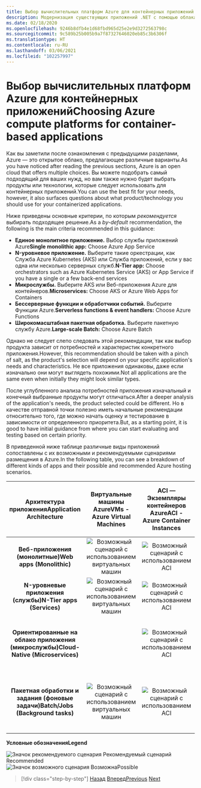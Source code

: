 ```yaml
---
title: Выбор вычислительных платформ Azure для контейнерных приложений
description: Модернизация существующих приложений .NET с помощью облака Azure и контейнеров Windows | Выбор вычислительных платформ Azure для контейнерных приложений
ms.date: 02/18/2020
ms.openlocfilehash: 9246b8dfb4e1d68fbd965d25e2e9d3272563798c
ms.sourcegitcommit: 9c589b25b005b9a7f87327646020eb85c3b6306f
ms.translationtype: HT
ms.contentlocale: ru-RU
ms.lasthandoff: 03/06/2021
ms.locfileid: "102257997"
---
```

# <a name="choosing-azure-compute-platforms-for-container-based-applications"></a><span data-ttu-id="104d0-103">Выбор вычислительных платформ Azure для контейнерных приложений</span><span class="sxs-lookup"><span data-stu-id="104d0-103">Choosing Azure compute platforms for container-based applications</span></span>

<span data-ttu-id="104d0-104">Как вы заметили после ознакомления с предыдущими разделами, Azure — это открытое облако, предлагающее различные варианты.</span><span class="sxs-lookup"><span data-stu-id="104d0-104">As you have noticed after reading the previous sections, Azure is an open cloud that offers multiple choices.</span></span> <span data-ttu-id="104d0-105">Вы можете подобрать самый подходящий для ваших нужд, но вам также нужно будет выбрать продукты или технологии, которые следует использовать для контейнерных приложений.</span><span class="sxs-lookup"><span data-stu-id="104d0-105">You can use the best fit for your needs, however, it also surfaces questions about what product/technology you should use for your containerized applications.</span></span>

<span data-ttu-id="104d0-106">Ниже приведены основные критерии, по которым *рекомендуется* выбирать подходящее решение.</span><span class="sxs-lookup"><span data-stu-id="104d0-106">As a *by-default* recommendation, the following is the main criteria recommended in this guidance:</span></span>

- <span data-ttu-id="104d0-107">**Единое монолитное приложение.** Выбор службы приложений Azure</span><span class="sxs-lookup"><span data-stu-id="104d0-107">**Single monolithic app:** Choose Azure App Service</span></span>
- <span data-ttu-id="104d0-108">**N-уровневое приложение.** Выберите такие оркестрации, как Служба Azure Kubernetes (AKS) или Служба приложений, если у вас одна или несколько серверных служб.</span><span class="sxs-lookup"><span data-stu-id="104d0-108">**N-Tier app:** Choose orchestrators such as Azure Kubernetes Service (AKS) or App Service if you have a single or a few back-end services</span></span>
- <span data-ttu-id="104d0-109">**Микрослужбы.** Выберите AKS или Веб-приложения Azure для контейнеров.</span><span class="sxs-lookup"><span data-stu-id="104d0-109">**Microservices:** Choose AKS or Azure Web Apps for Containers</span></span>
- <span data-ttu-id="104d0-110">**Бессерверные функции и обработчики событий.** Выберите Функции Azure.</span><span class="sxs-lookup"><span data-stu-id="104d0-110">**Serverless functions & event handlers:** Choose Azure Functions</span></span>
- <span data-ttu-id="104d0-111">**Широкомасштабная пакетная обработка.** Выберите пакетную службу Azure.</span><span class="sxs-lookup"><span data-stu-id="104d0-111">**Large-scale Batch:** Choose Azure Batch</span></span>

<span data-ttu-id="104d0-112">Однако не следует слепо следовать этой рекомендации, так как выбор продукта зависит от потребностей и характеристик конкретного приложения.</span><span class="sxs-lookup"><span data-stu-id="104d0-112">However, this recommendation should be taken with a pinch of salt, as the product's selection will depend on your specific application's needs and characteristics.</span></span> <span data-ttu-id="104d0-113">Не все приложения одинаковы, даже если изначально они могут выглядеть похожими.</span><span class="sxs-lookup"><span data-stu-id="104d0-113">Not all applications are the same even when initially they might look similar types.</span></span>

<span data-ttu-id="104d0-114">После углубленного анализа потребностей приложения изначальный и конечный выбранные продукты могут отличаться.</span><span class="sxs-lookup"><span data-stu-id="104d0-114">After a deeper analysis of the application's needs, the product selected could be different.</span></span> <span data-ttu-id="104d0-115">Но в качестве отправной точки полезно иметь начальные рекомендации относительно того, где можно начать оценку и тестирование в зависимости от определенного приоритета.</span><span class="sxs-lookup"><span data-stu-id="104d0-115">But, as a starting point, it is good to have initial guidance from where you can start evaluating and testing based on certain priority.</span></span>

<span data-ttu-id="104d0-116">В приведенной ниже таблице различные виды приложений сопоставлены с их возможными и рекомендуемыми сценариями размещения в Azure.</span><span class="sxs-lookup"><span data-stu-id="104d0-116">In the following table, you can see a breakdown of different kinds of apps and their possible and recommended Azure hosting scenarios.</span></span>

| <span data-ttu-id="104d0-117">Архитектура приложения</span><span class="sxs-lookup"><span data-stu-id="104d0-117">Application Architecture</span></span> | <span data-ttu-id="104d0-118">Виртуальные машины Azure</span><span class="sxs-lookup"><span data-stu-id="104d0-118">VMs - Azure Virtual Machines</span></span> | <span data-ttu-id="104d0-119">ACI — Экземпляры контейнеров Azure</span><span class="sxs-lookup"><span data-stu-id="104d0-119">ACI - Azure Container Instances</span></span> | <span data-ttu-id="104d0-120">Служба приложений Azure (с контейнерами и без них)</span><span class="sxs-lookup"><span data-stu-id="104d0-120">Azure App Service (w-w/o containers)</span></span> | <span data-ttu-id="104d0-121">AKS — Служба Azure Kubernetes</span><span class="sxs-lookup"><span data-stu-id="104d0-121">AKS - Azure Kubernetes Services</span></span> | <span data-ttu-id="104d0-122">Проверка</span><span class="sxs-lookup"><span data-stu-id="104d0-122">Azure Functions</span></span> | <span data-ttu-id="104d0-123">Пакетная служба Azure</span><span class="sxs-lookup"><span data-stu-id="104d0-123">Azure Batch</span></span> |
|:------------------------:|:--:|:--:|:--:|:--:|:--:|:--:|
| <span data-ttu-id="104d0-124">**Веб-приложения (монолитные)**</span><span class="sxs-lookup"><span data-stu-id="104d0-124">**Web apps (Monolithic)**</span></span>         | ![Возможный сценарий с использованием виртуальных машин](media/choosing-azure-compute-options-for-container-based-applications/possible.png) | ![Возможный сценарий с использованием ACI](media/choosing-azure-compute-options-for-container-based-applications/possible.png) | ![Рекомендуемый сценарий с использованием Службы приложений](media/choosing-azure-compute-options-for-container-based-applications/recommended.png) | ![Возможный сценарий с использованием AKS](media/choosing-azure-compute-options-for-container-based-applications/possible.png) | | |
| <span data-ttu-id="104d0-129">**N-уровневые приложения (службы)**</span><span class="sxs-lookup"><span data-stu-id="104d0-129">**N-Tier apps (Services)**</span></span>        | ![Возможный сценарий с использованием виртуальных машин](media/choosing-azure-compute-options-for-container-based-applications/possible.png) | ![Возможный сценарий с использованием ACI](media/choosing-azure-compute-options-for-container-based-applications/possible.png) | ![Рекомендуемый сценарий с использованием Службы приложений](media/choosing-azure-compute-options-for-container-based-applications/recommended.png) | ![Возможный сценарий с использованием AKS](media/choosing-azure-compute-options-for-container-based-applications/possible.png) | ![Возможный сценарий с использованием Функций Azure](media/choosing-azure-compute-options-for-container-based-applications/possible.png) | |
| <span data-ttu-id="104d0-135">**Ориентированные на облако приложения (микрослужбы)**</span><span class="sxs-lookup"><span data-stu-id="104d0-135">**Cloud-Native (Microservices)**</span></span>  | | ![Возможный сценарий с использованием ACI](media/choosing-azure-compute-options-for-container-based-applications/possible.png) | ![Возможный сценарий с использованием ACI](media/choosing-azure-compute-options-for-container-based-applications/possible.png) <br/> <span data-ttu-id="104d0-138">(С&nbsp;контейнерами)</span><span class="sxs-lookup"><span data-stu-id="104d0-138">(With&nbsp;containers)</span></span> | ![Рекомендуемый сценарий с использованием AKS](media/choosing-azure-compute-options-for-container-based-applications/recommended.png) <br/> <span data-ttu-id="104d0-140">(Контейнеры&nbsp;Linux)</span><span class="sxs-lookup"><span data-stu-id="104d0-140">(Linux&nbsp;containers)</span></span>| ![Рекомендуемый сценарий с использованием Функций Azure](media/choosing-azure-compute-options-for-container-based-applications/recommended.png) <br/> <span data-ttu-id="104d0-142">(На основе событий)</span><span class="sxs-lookup"><span data-stu-id="104d0-142">(Event&#x2011;driven)</span></span> | |
| <span data-ttu-id="104d0-143">**Пакетная обработки и задания (фоновые задачи)**</span><span class="sxs-lookup"><span data-stu-id="104d0-143">**Batch/Jobs (Background tasks)**</span></span> | ![Возможный сценарий с использованием виртуальных машин](media/choosing-azure-compute-options-for-container-based-applications/possible.png) | ![Возможный сценарий с использованием ACI](media/choosing-azure-compute-options-for-container-based-applications/possible.png) | ![Возможный сценарий с использованием Службы приложений](media/choosing-azure-compute-options-for-container-based-applications/possible.png) | ![Возможный сценарий с использованием AKS](media/choosing-azure-compute-options-for-container-based-applications/possible.png) | ![Рекомендуемый сценарий с использованием Функций Azure](media/choosing-azure-compute-options-for-container-based-applications/recommended.png) <br/> <span data-ttu-id="104d0-149">(Фоновые&nbsp;задачи)</span><span class="sxs-lookup"><span data-stu-id="104d0-149">(Background&nbsp;tasks)</span></span> | ![Возможный сценарий с использованием пакетной службы Azure](media/choosing-azure-compute-options-for-container-based-applications/recommended.png) <br/> <span data-ttu-id="104d0-151">(Большой масштаб)</span><span class="sxs-lookup"><span data-stu-id="104d0-151">(Large&#x2011;scale)</span></span> |

<span data-ttu-id="104d0-152">**Условные обозначения**</span><span class="sxs-lookup"><span data-stu-id="104d0-152">**Legend**</span></span>

![Значок рекомендуемого сценария](media/choosing-azure-compute-options-for-container-based-applications/recommended.png) <span data-ttu-id="104d0-154">Рекомендуемый сценарий </span><span class="sxs-lookup"><span data-stu-id="104d0-154">Recommended </span></span>\
![Значок возможного сценария](media/choosing-azure-compute-options-for-container-based-applications/possible.png) <span data-ttu-id="104d0-156">Возможна</span><span class="sxs-lookup"><span data-stu-id="104d0-156">Possible</span></span>

> [!div class="step-by-step"]
> <span data-ttu-id="104d0-157">[Назад](when-to-deploy-windows-containers-to-azure-container-service-kubernetes.md)
> [Вперед](build-resilient-services-ready-for-the-cloud-embrace-transient-failures-in-the-cloud.md)</span><span class="sxs-lookup"><span data-stu-id="104d0-157">[Previous](when-to-deploy-windows-containers-to-azure-container-service-kubernetes.md)
[Next](build-resilient-services-ready-for-the-cloud-embrace-transient-failures-in-the-cloud.md)</span></span>
